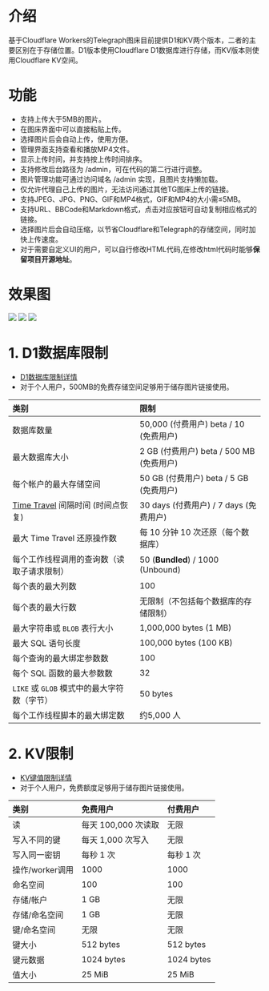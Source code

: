 # 介绍

基于Cloudflare Workers的Telegraph图床目前提供D1和KV两个版本，二者的主要区别在于存储位置。D1版本使用Cloudflare D1数据库进行存储，而KV版本则使用Cloudflare KV空间。

# 功能

- 支持上传大于5MB的图片。
- 在图床界面中可以直接粘贴上传。
- 选择图片后会自动上传，使用方便。
- 管理界面支持查看和播放MP4文件。
- 显示上传时间，并支持按上传时间排序。
- 支持修改后台路径为 /admin，可在代码的第二行进行调整。
- 图片管理功能可通过访问域名 /admin 实现，且图片支持懒加载。
- 仅允许代理自己上传的图片，无法访问通过其他TG图床上传的链接。
- 支持JPEG、JPG、PNG、GIF和MP4格式，GIF和MP4的大小需≤5MB。
- 支持URL、BBCode和Markdown格式，点击对应按钮可自动复制相应格式的链接。
- 选择图片后会自动压缩，以节省Cloudflare和Telegraph的存储空间，同时加快上传速度。
- 对于需要自定义UI的用户，可以自行修改HTML代码,在修改html代码时能够**保留项目开源地址**。

# 效果图
![](http://kycloud3.koyoo.cn/2024082909911202408291512219124.png)
![](http://kycloud3.koyoo.cn/2024082977e50202408291512218799.png)
![](http://kycloud3.koyoo.cn/20240829639cf202408291512214544.png)

# 1. D1数据库限制

- [D1数据库限制详情](https://developers.cloudflare.com/d1/platform/limits/)
- 对于个人用户，500MB的免费存储空间足够用于储存图片链接使用。

| 类别                                                         | 限制                                     |
| :----------------------------------------------------------- | :--------------------------------------- |
| 数据库数量                                                   | 50,000 (付费用户) beta / 10 (免费用户)   |
| 最大数据库大小                                               | 2 GB (付费用户) beta / 500 MB (免费用户) |
| 每个帐户的最大存储空间                                       | 50 GB (付费用户) beta / 5 GB (免费用户)  |
| [Time Travel](https://developers.cloudflare.com/d1/learning/time-travel/) 间隔时间 (时间点恢复) | 30 days (付费用户) / 7 days (免费用户)   |
| 最大 Time Travel 还原操作数                                  | 每 10 分钟 10 次还原（每个数据库）       |
| 每个工作线程调用的查询数（读取子请求限制）                   | 50 (**Bundled**) / 1000 (Unbound)        |
| 每个表的最大列数                                             | 100                                      |
| 每个表的最大行数                                             | 无限制（不包括每个数据库的存储限制）     |
| 最大字符串或 `BLOB` 表行大小                                 | 1,000,000 bytes (1 MB)                   |
| 最大 SQL 语句长度                                            | 100,000 bytes (100 KB)                   |
| 每个查询的最大绑定参数数                                     | 100                                      |
| 每个 SQL 函数的最大参数数                                    | 32                                       |
| `LIKE` 或 `GLOB` 模式中的最大字符数（字节）                  | 50 bytes                                 |
| 每个工作线程脚本的最大绑定数                                 | 约5,000 人                               |

# 2. KV限制

- [KV键值限制详情](https://developers.cloudflare.com/kv/platform/limits/)
- 对于个人用户，免费额度足够用于储存图片链接使用。

| 类别            | 免费用户            | 付费用户   |
| :-------------- | :------------------ | :--------- |
| 读              | 每天 100,000 次读取 | 无限       |
| 写入不同的键    | 每天 1,000 次写入   | 无限       |
| 写入同一密钥    | 每秒 1 次           | 每秒 1 次  |
| 操作/worker调用 | 1000                | 1000       |
| 命名空间        | 100                 | 100        |
| 存储/帐户       | 1 GB                | 无限       |
| 存储/命名空间   | 1 GB                | 无限       |
| 键/命名空间     | 无限                | 无限       |
| 键大小          | 512 bytes           | 512 bytes  |
| 键元数据        | 1024 bytes          | 1024 bytes |
| 值大小          | 25 MiB              | 25 MiB     |
